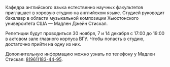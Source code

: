Кафедра английского языка естественно научных факультетов приглашает в хоровую студию на английском языке. Студией руководит бакалавр в области музыкальной композиции Хьюстонского университета США — Мадлен Джейн Стискал.

Репетиции будут проводиться 30 ноября, 7 и 14 декабря с 17:00 до 19:00 в актовом зале главного корпуса ВГУ. Чтобы попасть в студию, достаточно прийти на одну из них.

Дополнительную информацию можно узнать по телефону у Мадлен Стискал: [8(961)183-44-95](tel:+79611834495).